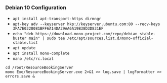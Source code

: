 ### Debian 10 Configuration ###

* `apt install apt-transport-https dirmngr`
* `apt-key adv --keyserver hkp://keyserver.ubuntu.com:80 --recv-keys 3FA7E0328081BFF6A14DA29AA6A19B38D3D831EF`
* `echo "deb https://download.mono-project.com/repo/debian stable-buster main" | sudo tee /etc/apt/sources.list.d/mono-official-stable.list`
* `apt update`
* `apt install mono-complete`
* `nano /etc/rc.local`
```
cd /root/ResourceBookingServer
mono Exe/ResourceBookingServer.exe 2>&1 >> log.save | logFormatter >> errors.save &
```